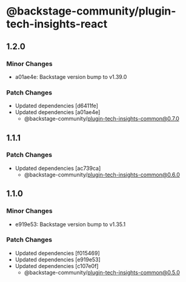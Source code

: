 # @backstage-community/plugin-tech-insights-react

## 1.2.0

### Minor Changes

- a01ae4e: Backstage version bump to v1.39.0

### Patch Changes

- Updated dependencies [d6411fe]
- Updated dependencies [a01ae4e]
  - @backstage-community/plugin-tech-insights-common@0.7.0

## 1.1.1

### Patch Changes

- Updated dependencies [ac739ca]
  - @backstage-community/plugin-tech-insights-common@0.6.0

## 1.1.0

### Minor Changes

- e919e53: Backstage version bump to v1.35.1

### Patch Changes

- Updated dependencies [f015469]
- Updated dependencies [e919e53]
- Updated dependencies [c107e0f]
  - @backstage-community/plugin-tech-insights-common@0.5.0
